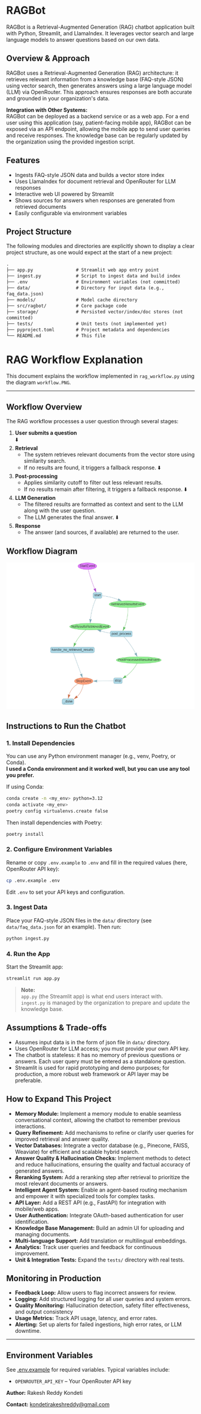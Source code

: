 # RAGBot

RAGBot is a Retrieval-Augmented Generation (RAG) chatbot application built with Python, Streamlit, and LlamaIndex. It leverages vector search and large language models to answer questions based on our own data.

## Overview & Approach

RAGBot uses a Retrieval-Augmented Generation (RAG) architecture: it retrieves relevant information from a knowledge base (FAQ-style JSON) using vector search, then generates answers using a large language model (LLM) via OpenRouter. This approach ensures responses are both accurate and grounded in your organization's data.


**Integration with Other Systems:**  
RAGBot can be deployed as a backend service or as a web app. For a end user using this application (say, patient-facing mobile app), RAGBot can be exposed via an API endpoint, allowing the mobile app to send user queries and receive responses. The knowledge base can be regularly updated by the organization using the provided ingestion script.


## Features

- Ingests FAQ-style JSON data and builds a vector store index
- Uses LlamaIndex for document retrieval and OpenRouter for LLM responses
- Interactive web UI powered by Streamlit
- Shows sources for answers when responses are generated from retrieved documents
- Easily configurable via environment variables

## Project Structure
The following modules and directories are explicitly shown to display a clear project structure, as one would expect at the start of a new project:

```
.
├── app.py                # Streamlit web app entry point
├── ingest.py             # Script to ingest data and build index
├── .env                  # Environment variables (not committed)
├── data/                 # Directory for input data (e.g., faq_data.json)
├── models/               # Model cache directory
├── src/ragbot/           # Core package code
├── storage/              # Persisted vector/index/doc stores (not committed)
├── tests/                # Unit tests (not implemented yet)
├── pyproject.toml        # Project metadata and dependencies
└── README.md             # This file
```

# RAG Workflow Explanation

This document explains the workflow implemented in `rag_workflow.py` using the diagram `workflow.PNG`.

---

## Workflow Overview

The RAG workflow processes a user question through several stages:

1. **User submits a question**  
   ⬇️  
2. **Retrieval**  
   - The system retrieves relevant documents from the vector store using similarity search.
   - If no results are found, it triggers a fallback response.
   ⬇️  
3. **Post-processing**  
   - Applies similarity cutoff to filter out less relevant results.
   - If no results remain after filtering, it triggers a fallback response.
   ⬇️  
4. **LLM Generation**  
   - The filtered results are formatted as context and sent to the LLM along with the user question.
   - The LLM generates the final answer.
   ⬇️  
5. **Response**  
   - The answer (and sources, if available) are returned to the user.

## Workflow Diagram

![RAG Workflow](workflow.PNG)

## Instructions to Run the Chatbot

### 1. Install Dependencies

You can use any Python environment manager (e.g., venv, Poetry, or Conda).  
**I used a Conda environment and it worked well, but you can use any tool you prefer.**

If using Conda:

```sh
conda create -n <my_env> python=3.12
conda activate <my_env>
poetry config virtualenvs.create false
```

Then install dependencies with Poetry:

```sh
poetry install
```

### 2. Configure Environment Variables

Rename or copy `.env.example` to `.env` and fill in the required values (here, OpenRouter API key):

```sh
cp .env.example .env
```

Edit `.env` to set your API keys and configuration.

### 3. Ingest Data

Place your FAQ-style JSON files in the `data/` directory (see `data/faq_data.json` for an example). Then run:

```sh
python ingest.py
```

### 4. Run the App

Start the Streamlit app:

```sh
streamlit run app.py
```

> **Note:**  
> `app.py` (the Streamlit app) is what end users interact with.  
> `ingest.py` is managed by the organization to prepare and update the knowledge base.


## Assumptions & Trade-offs

- Assumes input data is in the form of json file in `data/` directory.
- Uses OpenRouter for LLM access; you must provide your own API key.
- The chatbot is stateless: it has no memory of previous questions or answers. Each user query must be entered as a standalone question.
- Streamlit is used for rapid prototyping and demo purposes; for production, a more robust web framework or API layer may be preferable.


## How to Expand This Project
- **Memory Module:** Implement a memory module to enable seamless conversational context, allowing the chatbot to remember previous interactions.
- **Query Refinement:** Add mechanisms to refine or clarify user queries for improved retrieval and answer quality.
- **Vector Databases:** Integrate a vector database (e.g., Pinecone, FAISS, Weaviate) for efficient and scalable hybrid search.
- **Answer Quality & Hallucination Checks:** Implement methods to detect and reduce hallucinations, ensuring the quality and factual accuracy of generated answers.
- **Reranking System:** Add a reranking step after retrieval to prioritize the most relevant documents or answers.
- **Intelligent Agent System:** Enable an agent-based routing mechanism and empower it with specialized tools for complex tasks.
- **API Layer:** Add a REST API (e.g., FastAPI) for integration with mobile/web apps.
- **User Authentication:** Integrate OAuth-based authentication for user identification.
- **Knowledge Base Management:** Build an admin UI for uploading and managing documents.
- **Multi-language Support:** Add translation or multilingual embeddings.
- **Analytics:** Track user queries and feedback for continuous improvement.
- **Unit & Integration Tests:** Expand the `tests/` directory with real tests.


## Monitoring in Production

- **Feedback Loop:** Allow users to flag incorrect answers for review.
- **Logging:** Add structured logging for all user queries and system errors.
- **Quality Monitoring:** Hallucination detection, safety filter effectiveness, and output consistency
- **Usage Metrics:** Track API usage, latency, and error rates.
- **Alerting:** Set up alerts for failed ingestions, high error rates, or LLM downtime.

---

## Environment Variables

See [.env.example](.env.example) for required variables. Typical variables include:

- `OPENROUTER_API_KEY` – Your OpenRouter API key


**Author:** Rakesh Reddy Kondeti

**Contact:** kondetirakeshreddy@gmail.com